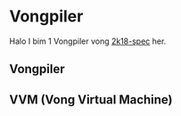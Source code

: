 # Vongpiler

Halo I bim 1 Vongpiler vong [2k18-spec](https://github.com/MastersOfDesaster/2k18-spec) her.

## Vongpiler

## VVM (Vong Virtual Machine)
